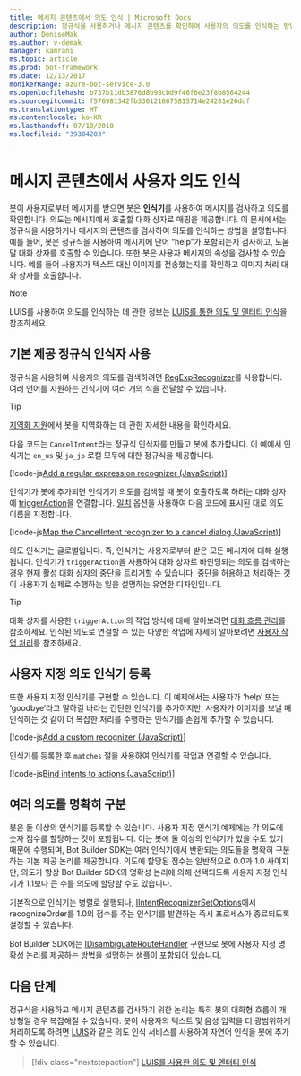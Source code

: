 ```yaml
---
title: 메시지 콘텐츠에서 의도 인식 | Microsoft Docs
description: 정규식을 사용하거나 메시지 콘텐츠를 확인하여 사용자의 의도를 인식하는 방법에 대해 알아봅니다.
author: DeniseMak
ms.author: v-demak
manager: kamrani
ms.topic: article
ms.prod: bot-framework
ms.date: 12/13/2017
monikerRange: azure-bot-service-3.0
ms.openlocfilehash: b737b11db3876d8b98cbd9f46f6e23f8b8564244
ms.sourcegitcommit: f576981342fb3361216675815714e24281e20ddf
ms.translationtype: HT
ms.contentlocale: ko-KR
ms.lasthandoff: 07/18/2018
ms.locfileid: "39304203"
---
```

# <a name="recognize-user-intent-from-message-content"></a>메시지 콘텐츠에서 사용자 의도 인식

봇이 사용자로부터 메시지를 받으면 봇은 **인식기**를 사용하여 메시지를 검사하고 의도를 확인합니다. 의도는 메시지에서 호출할 대화 상자로 매핑을 제공합니다. 이 문서에서는 정규식을 사용하거나 메시지의 콘텐츠를 검사하여 의도를 인식하는 방법을 설명합니다. 예를 들어, 봇은 정규식을 사용하여 메시지에 단어 “help”가 포함되는지 검사하고, 도움말 대화 상자를 호출할 수 있습니다. 또한 봇은 사용자 메시지의 속성을 검사할 수 있습니다. 예를 들어 사용자가 텍스트 대신 이미지를 전송했는지를 확인하고 이미지 처리 대화 상자를 호출합니다. 

> [!NOTE]
> LUIS를 사용하여 의도를 인식하는 데 관한 정보는 [LUIS를 통한 의도 및 엔터티 인식](bot-builder-nodejs-recognize-intent-luis.md)을 참조하세요. 


## <a name="use-the-built-in-regular-expression-recognizer"></a>기본 제공 정규식 인식자 사용
정규식을 사용하여 사용자의 의도를 검색하려면 [RegExpRecognizer][RegExpRecognizer]를 사용합니다. 여러 언어를 지원하는 인식기에 여러 개의 식을 전달할 수 있습니다. 

> [!TIP]
> [지역화 지원](bot-builder-nodejs-localization.md)에서 봇을 지역화하는 데 관한 자세한 내용을 확인하세요.

다음 코드는 `CancelIntent`라는 정규식 인식자를 만들고 봇에 추가합니다. 이 예에서 인식기는 `en_us` 및 `ja_jp` 로캘 모두에 대한 정규식을 제공합니다. 

[!code-js[Add a regular expression recognizer (JavaScript)](../includes/code/node-regex-recognizer.js#addRegexRecognizer)]

인식기가 봇에 추가되면 인식기가 의도를 검색할 때 봇이 호출하도록 하려는 대화 상자에 [triggerAction][triggerAction]을 연결합니다. [일치][matches] 옵션을 사용하여 다음 코드에 표시된 대로 의도 이름을 지정합니다.

[!code-js[Map the CancelIntent recognizer to a cancel dialog (JavaScript)](../includes/code/node-regex-recognizer.js#bindCancelDialogToRegexRecognizer)]

의도 인식기는 글로벌입니다. 즉, 인식기는 사용자로부터 받은 모든 메시지에 대해 실행됩니다. 인식기가 `triggerAction`을 사용하여 대화 상자로 바인딩되는 의도를 검색하는 경우 현재 활성 대화 상자의 중단을 트리거할 수 있습니다. 중단을 허용하고 처리하는 것이 사용자가 실제로 수행하는 일을 설명하는 유연한 디자인입니다.

> [!TIP] 
> 대화 상자를 사용한 `triggerAction`의 작업 방식에 대해 알아보려면 [대화 흐름 관리](bot-builder-nodejs-manage-conversation-flow.md)를 참조하세요. 인식된 의도로 연결할 수 있는 다양한 작업에 자세히 알아보려면 [사용자 작업 처리](bot-builder-nodejs-dialog-actions.md)를 참조하세요.

## <a name="register-a-custom-intent-recognizer"></a>사용자 지정 의도 인식기 등록
또한 사용자 지정 인식기를 구현할 수 있습니다. 이 예제에서는 사용자가 ‘help’ 또는 ‘goodbye’라고 말하길 바라는 간단한 인식기를 추가하지만, 사용자가 이미지를 보낼 때 인식하는 것 같이 더 복잡한 처리를 수행하는 인식기를 손쉽게 추가할 수 있습니다. 


[!code-js[Add a custom recognizer (JavaScript)](../includes/code/node-howto-recognize-intent.js#addCustomRecognizer)]

인식기를 등록한 후 `matches` 절을 사용하여 인식기를 작업과 연결할 수 있습니다.

[!code-js[Bind intents to actions (JavaScript)](../includes/code/node-howto-recognize-intent.js#bindIntentsToActions)]

## <a name="disambiguate-between-multiple-intents"></a>여러 의도를 명확히 구분

봇은 둘 이상의 인식기를 등록할 수 있습니다. 사용자 지정 인식기 예제에는 각 의도에 숫자 점수를 할당하는 것이 포함됩니다. 이는 봇에 둘 이상의 인식기가 있을 수도 있기 때문에 수행되며, Bot Builder SDK는 여러 인식기에서 반환되는 의도들을 명확히 구분하는 기본 제공 논리를 제공합니다. 의도에 할당된 점수는 일반적으로 0.0과 1.0 사이지만, 의도가 항상 Bot Builder SDK의 명확성 논리에 의해 선택되도록 사용자 지정 인식기가 1.1보다 큰 수를 의도에 할당할 수도 있습니다. 

기본적으로 인식기는 병렬로 실행되나, [IIntentRecognizerSetOptions][IntentRecognizerSetOptions]에서 recognizeOrder를 1.0의 점수를 주는 인식기를 발견하는 즉시 프로세스가 종료되도록 설정할 수 있습니다.

Bot Builder SDK에는 [IDisambiguateRouteHandler][IDisambiguateRouteHandler] 구현으로 봇에 사용자 지정 명확성 논리를 제공하는 방법을 설명하는 [샘플][DisambiguationSample]이 포함되어 있습니다.

## <a name="next-steps"></a>다음 단계
정규식을 사용하고 메시지 콘텐츠를 검사하기 위한 논리는 특히 봇의 대화형 흐름이 개방형일 경우 복잡해질 수 있습니다. 봇이 사용자의 텍스트 및 음성 입력을 더 광범위하게 처리하도록 하려면 [LUIS][LUIS]와 같은 의도 인식 서비스를 사용하여 자연어 인식을 봇에 추가할 수 있습니다.

> [!div class="nextstepaction"]
> [LUIS를 사용한 의도 및 엔터티 인식](bot-builder-nodejs-recognize-intent-luis.md)


[LUIS]: https://www.luis.ai/

[triggerAction]: https://docs.botframework.com/en-us/node/builder/chat-reference/classes/_botbuilder_d_.dialog.html#triggeraction

[matches]: https://docs.botframework.com/en-us/node/builder/chat-reference/interfaces/_botbuilder_d_.itriggeractionoptions.html#matches

[node-js-bot-how-to]: bot-builder-nodejs-recognize-intent-luis.md

[LUISAzureDocs]: /azure/cognitive-services/LUIS/Home

[IMessage]: http://docs.botframework.com/en-us/node/builder/chat-reference/interfaces/_botbuilder_d_.imessage

[IntentRecognizerSetOptions]: https://docs.botframework.com/en-us/node/builder/chat-reference/interfaces/_botbuilder_d_.iintentrecognizersetoptions.html

[LuisRecognizer]: https://docs.botframework.com/en-us/node/builder/chat-reference/classes/_botbuilder_d_.luisrecognizer

[LUISSample]: https://github.com/Microsoft/BotBuilder/blob/master/Node/examples/basics-naturalLanguage/app.js

[LUISConcepts]: https://docs.botframework.com/en-us/node/builder/guides/understanding-natural-language/

[DisambiguationSample]: https://github.com/Microsoft/BotBuilder/tree/master/Node/examples/feature-onDisambiguateRoute

[IDisambiguateRouteHandler]: https://docs.botframework.com/en-us/node/builder/chat-reference/interfaces/_botbuilder_d_.idisambiguateroutehandler.html

[RegExpRecognizer]: https://docs.botframework.com/en-us/node/builder/chat-reference/classes/_botbuilder_d_.regexprecognizer.html

[AlarmBot]: https://github.com/Microsoft/BotBuilder/blob/master/Node/examples/basics-naturalLanguage/app.js

[LUISBotSample]: https://github.com/Microsoft/BotBuilder-Samples/tree/master/Node/intelligence-LUIS
